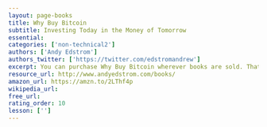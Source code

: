 ```yaml
---
layout: page-books
title: Why Buy Bitcoin
subtitle: Investing Today in the Money of Tomorrow
essential: 
categories: ['non-technical2']
authors: ['Andy Edstrom']
authors_twitter: ['https://twitter.com/edstromandrew']
excerpt: You can purchase Why Buy Bitcoin wherever books are sold. That includes your local independent bookstore as well as all the online booksellers like Amazon, Apple, Kobo, Google Play, and Barnes & Noble.
resource_url: http://www.andyedstrom.com/books/
amazon_url: https://amzn.to/2LThf4p
wikipedia_url: 
free_url: 
rating_order: 10
lesson: ['']
---
```

